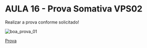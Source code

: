 # AULA 16 - Prova Somativa VPS02

Realizar a prova conforme solicitado!


![boa_prova_01](https://github.com/wellifabio/senai2024/assets/156427878/f09cace9-7de7-4276-a4b9-8b886d17703b)


[Prova](https://forms.gle/FiHw8SP5ymYDjEAg6)
